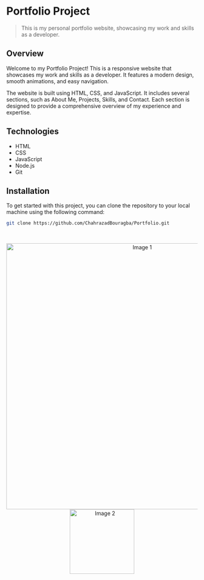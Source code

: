 # Portfolio Project

> This is my personal portfolio website, showcasing my work and skills as a developer.


## Overview

Welcome to my Portfolio Project! This is a responsive website that showcases my work and skills as a developer. It features a modern design, smooth animations, and easy navigation.

The website is built using HTML, CSS, and JavaScript. It includes several sections, such as About Me, Projects, Skills, and Contact. Each section is designed to provide a comprehensive overview of my experience and expertise.

## Technologies

- HTML
- CSS
- JavaScript
- Node.js
- Git

## Installation

To get started with this project, you can clone the repository to your local machine using the following command:

```bash
git clone https://github.com/ChahrazadBouragba/Portfolio.git
```
<br>

<p align="center">
  <img src="./img/Document.png" alt="Image 1" width="700" style="vertical-align:top;" />
  <img src="./img/Document (1).png" alt="Image 2" width="170" />
</p>


<!-- ![Portfolio Project Banner](./img/Document.png) -->

